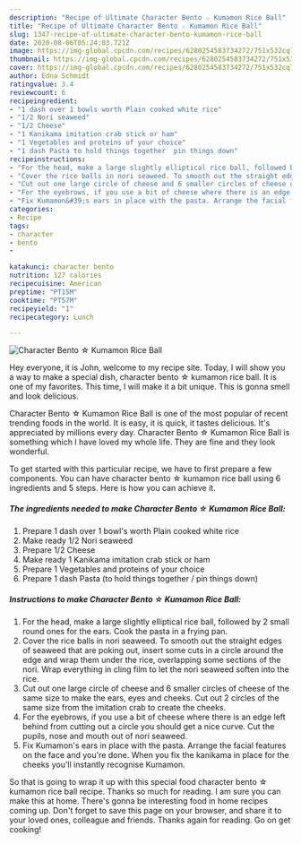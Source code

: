 ```yaml
---
description: "Recipe of Ultimate Character Bento ☆ Kumamon Rice Ball"
title: "Recipe of Ultimate Character Bento ☆ Kumamon Rice Ball"
slug: 1347-recipe-of-ultimate-character-bento-kumamon-rice-ball
date: 2020-08-06T05:24:03.721Z
image: https://img-global.cpcdn.com/recipes/6280254583734272/751x532cq70/character-bento-☆-kumamon-rice-ball-recipe-main-photo.jpg
thumbnail: https://img-global.cpcdn.com/recipes/6280254583734272/751x532cq70/character-bento-☆-kumamon-rice-ball-recipe-main-photo.jpg
cover: https://img-global.cpcdn.com/recipes/6280254583734272/751x532cq70/character-bento-☆-kumamon-rice-ball-recipe-main-photo.jpg
author: Edna Schmidt
ratingvalue: 3.4
reviewcount: 6
recipeingredient:
- "1 dash over 1 bowls worth Plain cooked white rice"
- "1/2 Nori seaweed"
- "1/2 Cheese"
- "1 Kanikama imitation crab stick or ham"
- "1 Vegetables and proteins of your choice"
- "1 dash Pasta to hold things together  pin things down"
recipeinstructions:
- "For the head, make a large slightly elliptical rice ball, followed by 2 small round ones for the ears. Cook the pasta in a frying pan."
- "Cover the rice balls in nori seaweed. To smooth out the straight edges of seaweed that are poking out, insert some cuts in a circle around the edge and wrap them under the rice, overlapping some sections of the nori. Wrap everything in cling film to let the nori seaweed soften into the rice."
- "Cut out one large circle of cheese and 6 smaller circles of cheese of the same size to make the ears, eyes and cheeks. Cut out 2 circles of the same size from the imitation crab to create the cheeks."
- "For the eyebrows, if you use a bit of cheese where there is an edge left behind from cutting out a circle you should get a nice curve. Cut the pupils, nose and mouth out of nori seaweed."
- "Fix Kumamon&#39;s ears in place with the pasta. Arrange the facial features on the face and you&#39;re done. When you fix the kanikama in place for the cheeks you&#39;ll instantly recognise Kumamon."
categories:
- Recipe
tags:
- character
- bento
- 

katakunci: character bento  
nutrition: 127 calories
recipecuisine: American
preptime: "PT15M"
cooktime: "PT57M"
recipeyield: "1"
recipecategory: Lunch

---
```



![Character Bento ☆ Kumamon Rice Ball](https://img-global.cpcdn.com/recipes/6280254583734272/751x532cq70/character-bento-☆-kumamon-rice-ball-recipe-main-photo.jpg)

Hey everyone, it is John, welcome to my recipe site. Today, I will show you a way to make a special dish, character bento ☆ kumamon rice ball. It is one of my favorites. This time, I will make it a bit unique. This is gonna smell and look delicious.



Character Bento ☆ Kumamon Rice Ball is one of the most popular of recent trending foods in the world. It is easy, it is quick, it tastes delicious. It's appreciated by millions every day. Character Bento ☆ Kumamon Rice Ball is something which I have loved my whole life. They are fine and they look wonderful.


To get started with this particular recipe, we have to first prepare a few components. You can have character bento ☆ kumamon rice ball using 6 ingredients and 5 steps. Here is how you can achieve it.

<!--inarticleads1-->

##### The ingredients needed to make Character Bento ☆ Kumamon Rice Ball:

1. Prepare 1 dash over 1 bowl&#39;s worth Plain cooked white rice
1. Make ready 1/2 Nori seaweed
1. Prepare 1/2 Cheese
1. Make ready 1 Kanikama imitation crab stick or ham
1. Prepare 1 Vegetables and proteins of your choice
1. Prepare 1 dash Pasta (to hold things together / pin things down)




<!--inarticleads2-->

##### Instructions to make Character Bento ☆ Kumamon Rice Ball:

1. For the head, make a large slightly elliptical rice ball, followed by 2 small round ones for the ears. Cook the pasta in a frying pan.
1. Cover the rice balls in nori seaweed. To smooth out the straight edges of seaweed that are poking out, insert some cuts in a circle around the edge and wrap them under the rice, overlapping some sections of the nori. Wrap everything in cling film to let the nori seaweed soften into the rice.
1. Cut out one large circle of cheese and 6 smaller circles of cheese of the same size to make the ears, eyes and cheeks. Cut out 2 circles of the same size from the imitation crab to create the cheeks.
1. For the eyebrows, if you use a bit of cheese where there is an edge left behind from cutting out a circle you should get a nice curve. Cut the pupils, nose and mouth out of nori seaweed.
1. Fix Kumamon&#39;s ears in place with the pasta. Arrange the facial features on the face and you&#39;re done. When you fix the kanikama in place for the cheeks you&#39;ll instantly recognise Kumamon.




So that is going to wrap it up with this special food character bento ☆ kumamon rice ball recipe. Thanks so much for reading. I am sure you can make this at home. There's gonna be interesting food in home recipes coming up. Don't forget to save this page on your browser, and share it to your loved ones, colleague and friends. Thanks again for reading. Go on get cooking!

